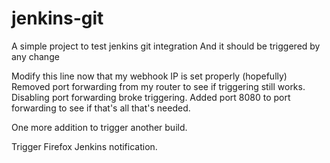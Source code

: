# jenkins-git
A simple project to test jenkins git integration
And it should be triggered by any change

Modify this line now that my webhook IP is set properly (hopefully)  
Removed port forwarding from my router to see if triggering still works.  
Disabling port forwarding broke triggering. Added port 8080 to port forwarding to see if that's all that's needed.  

One more addition to trigger another build.  

Trigger Firefox Jenkins notification.
